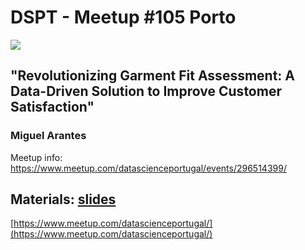 # DSPT - Meetup #105 Porto

![](https://secure.meetupstatic.com/photos/event/2/e/d/b/600_516371995.webp?w=384)



## "Revolutionizing Garment Fit Assessment: A Data-Driven Solution to Improve Customer Satisfaction"
###  Miguel Arantes

Meetup info: https://www.meetup.com/datascienceportugal/events/296514399/

Materials: [slides](https://github.com/DataSciencePortugal/Meetups/blob/master/2023/20231017-DSPT%23105/Revolutionizing%20Garment%20Fit%20Assessment%20A%20Data-Driven%20Solution%20to%20Improve%20Customer%20Satisfaction.pdf)
---
[https://www.meetup.com/datascienceportugal/](https://www.meetup.com/datascienceportugal/)
